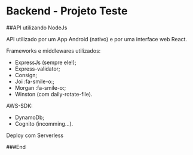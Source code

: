 # Backend - Projeto Teste

##API utilizando NodeJs

API utilizado por um App Android (nativo) e por uma interface web React.

Frameworks e middlewares utilizados:

- ExpressJs (sempre ele!);
- Express-validator;
- Consign;
- Joi :fa-smile-o:;
- Morgan :fa-smile-o:;
- Winston (com daily-rotate-file).

AWS-SDK:
- DynamoDb;
- Cognito (incomming...).

Deploy com Serverless

###End
